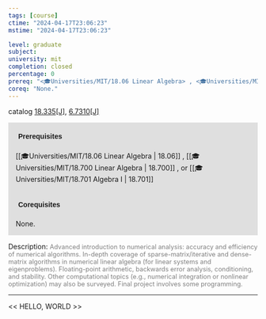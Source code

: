```yaml
---
tags: [course]
ctime: "2024-04-17T23:06:23"
mstime: "2024-04-17T23:06:23"

level: graduate
subject: 
university: mit
completion: closed
percentage: 0
prereq: "<🎓Universities/MIT/18.06 Linear Algebra> , <🎓Universities/MIT/18.700 Linear Algebra> , or <🎓Universities/MIT/18.701 Algebra I>"
coreq: "None."
---
```


catalog [18.335[J]](http://student.mit.edu/catalog/m18a.html#18.335), [6.7310[J]](http://student.mit.edu/catalog/m6c.html#6.7310)

<span style="display: block; padding: 15px; background-color: rgb(100, 100, 100, 0.2);"><font id="m_prereq1728_0" style="display: block; font-family: Arial, sans-serif; font-weight: bold; padding: 5px">Prerequisites</font><br><span id="prereq1728_0">[[🎓Universities/MIT/18.06 Linear Algebra | 18.06]] , [[🎓Universities/MIT/18.700 Linear Algebra | 18.700]] , or [[🎓Universities/MIT/18.701 Algebra I | 18.701]]</span></span>
<span style="display: block; padding: 15px; background-color: rgb(100, 100, 100, 0.2);"><font id="m_coreq1728_0" style="display: block; font-family: Arial, sans-serif; font-weight: bold; padding: 5px">Corequisites</font><br><span id="coreq1728_0">None.</span></span>

<font style="">Description:</font>
<font style="color: grey; font-size: 0.8rem;">Advanced introduction to numerical analysis: accuracy and efficiency of numerical algorithms. In-depth coverage of sparse-matrix/iterative and dense-matrix algorithms in numerical linear algebra (for linear systems and eigenproblems). Floating-point arithmetic, backwards error analysis, conditioning, and stability. Other computational topics (e.g., numerical integration or nonlinear optimization) may also be surveyed. Final project involves some programming.</font>



---

<< HELLO, WORLD >>
